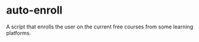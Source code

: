 # auto-enroll
A script that enrolls the user on the current free courses from some learning platforms.
